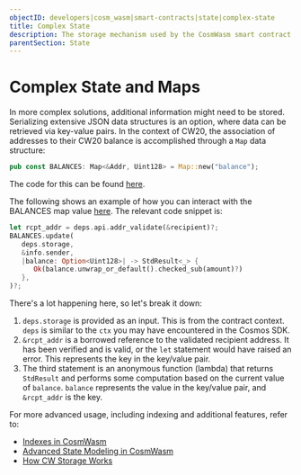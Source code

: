 ```yaml
---
objectID: developers|cosm_wasm|smart-contracts|state|complex-state
title: Complex State
description: The storage mechanism used by the CosmWasm smart contract system to persist data across multiple blockchain transactions
parentSection: State
---
```


# Complex State and Maps

In more complex solutions, additional information might need to be stored. Serializing extensive JSON data structures is an option, where data can be retrieved via key-value pairs. In the context of CW20, the association of addresses to their CW20 balance is accomplished through a `Map` data structure:

```rust
pub const BALANCES: Map<&Addr, Uint128> = Map::new("balance");
```

The code for this can be found [here](https://github.com/CosmWasm/cw-plus/blob/main/contracts/cw20-base/src/state.rs#L35).

The following shows an example of how you can interact with the BALANCES map value [here](https://github.com/CosmWasm/cw-plus/blob/main/contracts/cw20-base/src/contract.rs#L250-L258). The relevant code snippet is:

```rust
let rcpt_addr = deps.api.addr_validate(&recipient)?;
BALANCES.update(
   deps.storage,
   &info.sender,
   |balance: Option<Uint128>| -> StdResult<_> {
      Ok(balance.unwrap_or_default().checked_sub(amount)?)
   },
)?;
```

There's a lot happening here, so let's break it down:

1. `deps.storage` is provided as an input. This is from the contract context. `deps` is similar to the `ctx` you may have encountered in the Cosmos SDK.
2. `&rcpt_addr` is a borrowed reference to the validated recipient address. It has been verified and is valid, or the `let` statement would have raised an error. This represents the key in the key/value pair.
3. The third statement is an anonymous function (lambda) that returns `StdResult` and performs some computation based on the current value of `balance`. `balance` represents the value in the key/value pair, and `&rcpt_addr` is the key.

For more advanced usage, including indexing and additional features, refer to:

- [Indexes in CosmWasm](https://docs.cosmwasm.com/tutorials/storage/indexes)
- [Advanced State Modeling in CosmWasm](https://docs.cosmwasm.com/tutorials/storage/state-modeling)
- [How CW Storage Works](https://docs.cosmwasm.com/tutorials/storage/key-value-store)
